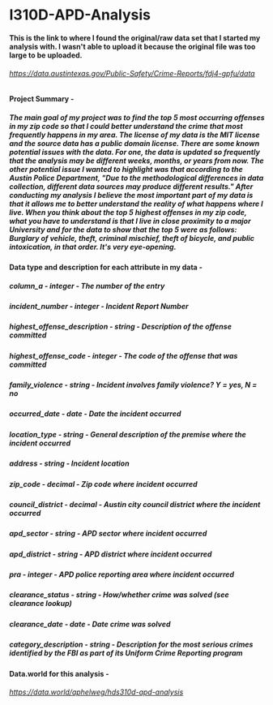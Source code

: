 # I310D-APD-Analysis

#### This is the link to where I found the original/raw data set that I started my analysis with. I wasn't able to upload it because the original file was too large to be uploaded.
###### https://data.austintexas.gov/Public-Safety/Crime-Reports/fdj4-gpfu/data

#### Project Summary - 
##### The main goal of my project was to find the top 5 most occurring offenses in my zip code so that I could better understand the crime that most frequently happens in my area. The license of my data is the MIT license and the source data has a public domain license. There are some known potential issues with the data. For one, the data is updated so frequently that the analysis may be different weeks, months, or years from now. The other potential issue I wanted to highlight was that according to the Austin Police Department, "Due to the methodological differences in data collection, different data sources may produce different results." After conducting my analysis I believe the most important part of my data is that it allows me to better understand the reality of what happens where I live. When you think about the top 5 highest offenses in my zip code, what you have to understand is that I live in close proximity to a major University and for the data to show that the top 5 were as follows: Burglary of vehicle, theft, criminal mischief, theft of bicycle, and public intoxication, in that order. It's very eye-opening.

#### Data type and description for each attribute in my data -

##### column_a          -                integer   -    The number of the entry
##### incident_number         -          integer   -    Incident Report Number
##### highest_offense_description   -    string    -    Description of the offense committed
##### highest_offense_code      -        integer   -    The code of the offense that was committed
##### family_violence         -          string    -    Incident involves family violence? Y = yes, N = no
##### occurred_date           -          date     -     Date the incident occurred
##### location_type           -          string    -    General description of the premise where the incident occurred
##### address            -               string   -     Incident location
##### zip_code             -             decimal   -    Zip code where incident occurred
##### council_district        -          decimal   -    Austin city council district where the incident occurred
##### apd_sector           -             string    -    APD sector where incident occurred
##### apd_district         -             string    -    APD district where incident occurred
##### pra               -                integer   -    APD police reporting area where incident occurred
##### clearance_status        -          string    -    How/whether crime was solved (see clearance lookup)
##### clearance_date          -          date    -      Date crime was solved
##### category_description      -        string    -    Description for the most serious crimes identified by the FBI as part of its Uniform Crime Reporting program

#### Data.world for this analysis -
###### https://data.world/aphelweg/hds310d-apd-analysis

